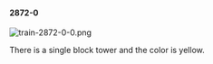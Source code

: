 #### 2872-0
![train-2872-0-0.png](https://github.com/lil-lab/nlvr/raw/master/nlvr/train/images/7/train-2872-0-0.png "train-2872-0-0.png")

There is a single block tower and the color is yellow.